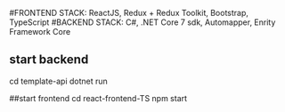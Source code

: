 #FRONTEND STACK: ReactJS, Redux + Redux Toolkit, Bootstrap, TypeScript
#BACKEND STACK: C#, .NET Core 7 sdk, Automapper, Enrity Framework Core

## start backend
cd template-api
dotnet run

##start frontend
cd react-frontend-TS
npm start
